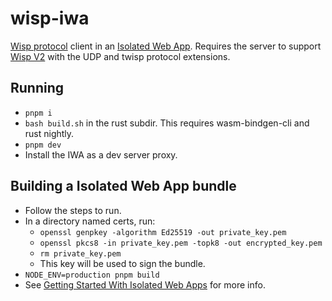 # wisp-iwa
[Wisp protocol](https://github.com/MercuryWorkshop/wisp-protocol) client in an [Isolated Web App](https://github.com/WICG/isolated-web-apps).
Requires the server to support [Wisp V2](https://github.com/WICG/isolated-web-apps) with the UDP and twisp protocol extensions.

## Running 
- `pnpm i`
- `bash build.sh` in the rust subdir. This requires wasm-bindgen-cli and rust nightly.
- `pnpm dev`
- Install the IWA as a dev server proxy.

## Building a Isolated Web App bundle
- Follow the steps to run.
- In a directory named certs, run:
    - `openssl genpkey -algorithm Ed25519 -out private_key.pem`
    - `openssl pkcs8 -in private_key.pem -topk8 -out encrypted_key.pem`
    - `rm private_key.pem`
    - This key will be used to sign the bundle.
- `NODE_ENV=production pnpm build`
- See [Getting Started With Isolated Web Apps](https://chromeos.dev/en/tutorials/getting-started-with-isolated-web-apps/2) for more info.
